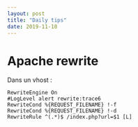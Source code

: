 ```yaml
---
layout: post
title: "Daily tips"
date: 2019-11-18
---
```


Apache rewrite
==============

Dans un vhost :

````apacheconf
RewriteEngine On
#LogLevel alert rewrite:trace6
RewriteCond %{REQUEST_FILENAME} !-f
RewriteCond %{REQUEST_FILENAME} !-d
RewriteRule ^(.*)$ /index.php?url=$1 [L]
````

